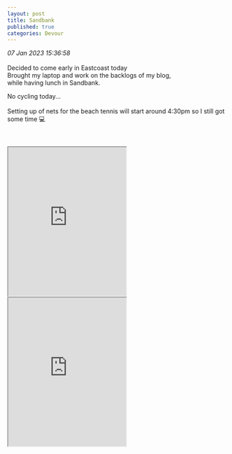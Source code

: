 ```yaml
---
layout: post
title: Sandbank
published: true
categories: Devour
---
```

_07 Jan 2023 15:36:58_
<br>
<br>
Decided to come early in Eastcoast today
<br>
Brought my laptop and work on the backlogs of my blog,
<br>
while having lunch in Sandbank. 
<br>
<!--more-->
No cycling today...
<br>
<br>
Setting up of nets for the beach tennis  will start around 4:30pm so I still got some time 💻
<br>
<br>
<br>
<iframe src="https://drive.google.com/file/d/1-risURy2moQAWFI9bCTKQmur9Wk1uOOs/preview" width="270" height="340" allow="autoplay"></iframe>
<iframe src="https://drive.google.com/file/d/1KTwYf6dEoKtfS10qeKtIPPPcLWx_k_9g/preview" width="270" height="340" allow="autoplay"></iframe>
